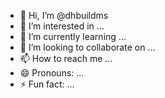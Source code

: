 - 👋 Hi, I’m @dhbuildms
- 👀 I’m interested in ...
- 🌱 I’m currently learning ...
- 💞️ I’m looking to collaborate on ...
- 📫 How to reach me ...
- 😄 Pronouns: ...
- ⚡ Fun fact: ...

<!---
dhbuildms/dhbuildms is a ✨ special ✨ repository because its `README.md` (this file) appears on your GitHub profile.
You can click the Preview link to take a look at your changes.
--->
